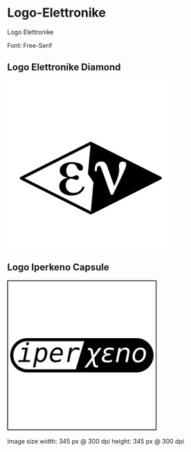 # Logo-Elettronike
Logo Elettronike

Font: Free-Serif

## Logo Elettronike Diamond

![Logo Elettronike Diamond](
./ev-diamond/logo_elettronike_rombo_square.png
)

## Logo Iperkeno Capsule

![Logo Iperkeno Capsule](
./ix-capsule/logo-iperkeno-capsule.png
)

Image size
width:  345 px @ 300 dpi
height: 345 px @ 300 dpi
